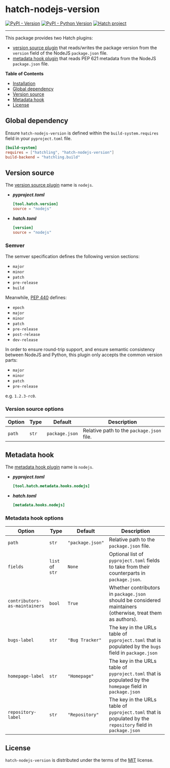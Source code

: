 # hatch-nodejs-version

[![PyPI - Version](https://img.shields.io/pypi/v/hatch-nodejs-version.svg)](https://pypi.org/project/hatch-nodejs-version)
[![PyPI - Python Version](https://img.shields.io/pypi/pyversions/hatch-nodejs-version.svg)](https://pypi.org/project/hatch-nodejs-version)
[![Hatch project](https://img.shields.io/badge/%F0%9F%A5%9A-Hatch-4051b5.svg)](https://github.com/pypa/hatch)

-----
This package provides two Hatch plugins:

- [version source plugin](https://hatch.pypa.io/latest/plugins/version-source/) that reads/writes the package version
  from the `version` field of the NodeJS `package.json` file.
- [metadata hook plugin](https://hatch.pypa.io/latest/plugins/metadata-hook/) that reads PEP 621 metadata from the
  NodeJS `package.json` file.

**Table of Contents**

- [Installation](#installation)
- [Global dependency](#global-dependency)
- [Version source](#version-source)
- [Metadata hook](#metadata-hook)
- [License](#license)

## Global dependency

Ensure `hatch-nodejs-version` is defined within the `build-system.requires` field in your `pyproject.toml` file.

```toml
[build-system]
requires = ["hatchling", "hatch-nodejs-version"]
build-backend = "hatchling.build"
```

## Version source

The [version source plugin](https://hatch.pypa.io/latest/plugins/version-source/) name is `nodejs`.

- ***pyproject.toml***

    ```toml
    [tool.hatch.version]
    source = "nodejs"
    ```

- ***hatch.toml***

    ```toml
    [version]
    source = "nodejs"
    ```

### Semver

The semver specification defines the following version sections:

- `major`
- `minor`
- `patch`
- `pre-release`
- `build`

Meanwhile, [PEP 440](https://peps.python.org/pep-0440/#version-scheme) defines:

- `epoch`
- `major`
- `minor`
- `patch`
- `pre-release`
- `post-release`
- `dev-release`

In order to ensure round-trip support, and ensure semantic consistency between NodeJS and Python, this plugin only
accepts the common version parts:

- `major`
- `minor`
- `patch`
- `pre-release`

e.g. `1.2.3-rc0`.

### Version source options

| Option        | Type | Default       | Description                                |
|---------------| --- |---------------|--------------------------------------------|
| `path`        | `str` | `package.json` | Relative path to the `package.json` file. |

## Metadata hook

The [metadata hook plugin](https://hatch.pypa.io/dev/plugins/metadata-hook/reference/) name is `nodejs`.

- ***pyproject.toml***

    ```toml
    [tool.hatch.metadata.hooks.nodejs]
    ```

- ***hatch.toml***

    ```toml
    [metadata.hooks.nodejs]
    ```

### Metadata hook options

| Option                        | Type            | Default          | Description                                                                                                 |
|-------------------------------|-----------------|------------------|-------------------------------------------------------------------------------------------------------------|
| `path`                        | `str`           | `"package.json"` | Relative path to the `package.json` file.                                                                   |
| `fields`                      | `list` of `str` | `None`           | Optional list of `pyproject.toml` fields to take from their counterparts in `package.json`.                 |
| `contributors-as-maintainers` | `bool`          | `True`           | Whether contributors in `package.json` should be considered maintainers (otherwise, treat them as authors). |
| `bugs-label`                  | `str`           | `"Bug Tracker"`  | The key in the URLs table of `pyproject.toml` that is populated by the `bugs` field in `package.json`       |
| `homepage-label`              | `str`           | `"Homepage"`     | The key in the URLs table of `pyproject.toml` that is populated by the `homepage` field in `package.json`   |
| `repository-label`            | `str`           | `"Repository"`   | The key in the URLs table of `pyproject.toml` that is populated by the `repository` field in `package.json` |

## License

`hatch-nodejs-version` is distributed under the terms of the [MIT](https://spdx.org/licenses/MIT.html) license.

